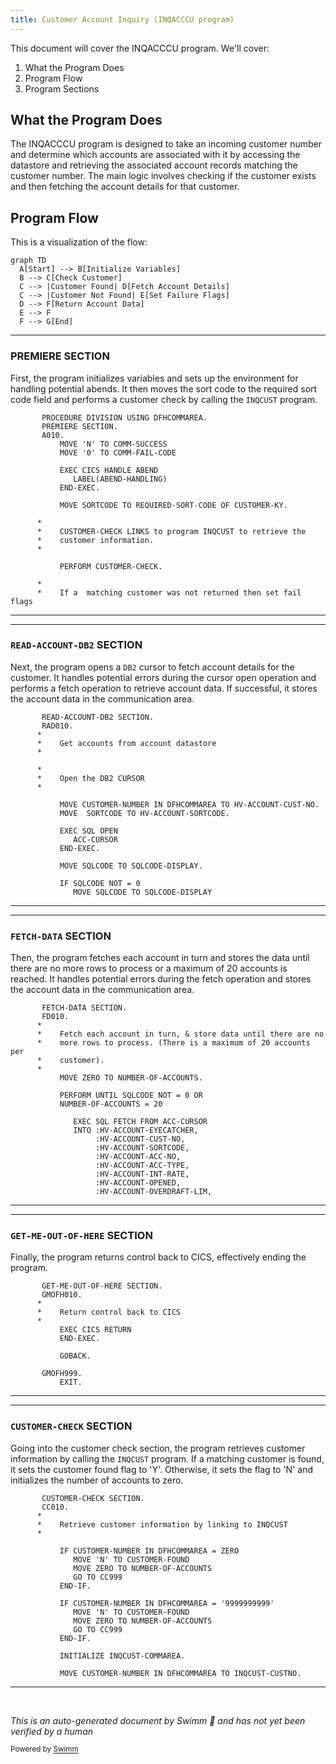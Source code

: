 ```yaml
---
title: Customer Account Inquiry (INQACCCU program)
---
```

This document will cover the INQACCCU program. We'll cover:

1. What the Program Does
2. Program Flow
3. Program Sections

## What the Program Does

The INQACCCU program is designed to take an incoming customer number and determine which accounts are associated with it by accessing the datastore and retrieving the associated account records matching the customer number. The main logic involves checking if the customer exists and then fetching the account details for that customer.

## Program Flow

This is a visualization of the flow:

```mermaid
graph TD
  A[Start] --> B[Initialize Variables]
  B --> C[Check Customer]
  C --> |Customer Found| D[Fetch Account Details]
  C --> |Customer Not Found| E[Set Failure Flags]
  D --> F[Return Account Data]
  E --> F
  F --> G[End]
```

<SwmSnippet path="/src/base/cobol_src/INQACCCU.cbl" line="193">

---

### PREMIERE SECTION

First, the program initializes variables and sets up the environment for handling potential abends. It then moves the sort code to the required sort code field and performs a customer check by calling the <SwmToken path="src/base/cobol_src/INQACCCU.cbl" pos="206:13:13" line-data="      *    CUSTOMER-CHECK LINKS to program INQCUST to retrieve the">`INQCUST`</SwmToken> program.

```cobol
       PROCEDURE DIVISION USING DFHCOMMAREA.
       PREMIERE SECTION.
       A010.
           MOVE 'N' TO COMM-SUCCESS
           MOVE '0' TO COMM-FAIL-CODE

           EXEC CICS HANDLE ABEND
              LABEL(ABEND-HANDLING)
           END-EXEC.

           MOVE SORTCODE TO REQUIRED-SORT-CODE OF CUSTOMER-KY.

      *
      *    CUSTOMER-CHECK LINKS to program INQCUST to retrieve the
      *    customer information.
      *

           PERFORM CUSTOMER-CHECK.

      *
      *    If a  matching customer was not returned then set fail flags
```

---

</SwmSnippet>

<SwmSnippet path="/src/base/cobol_src/INQACCCU.cbl" line="233">

---

### <SwmToken path="src/base/cobol_src/INQACCCU.cbl" pos="233:1:5" line-data="       READ-ACCOUNT-DB2 SECTION.">`READ-ACCOUNT-DB2`</SwmToken> SECTION

Next, the program opens a <SwmToken path="src/base/cobol_src/INQACCCU.cbl" pos="233:5:5" line-data="       READ-ACCOUNT-DB2 SECTION.">`DB2`</SwmToken> cursor to fetch account details for the customer. It handles potential errors during the cursor open operation and performs a fetch operation to retrieve account data. If successful, it stores the account data in the communication area.

```cobol
       READ-ACCOUNT-DB2 SECTION.
       RAD010.
      *
      *    Get accounts from account datastore
      *

      *
      *    Open the DB2 CURSOR
      *

           MOVE CUSTOMER-NUMBER IN DFHCOMMAREA TO HV-ACCOUNT-CUST-NO.
           MOVE  SORTCODE TO HV-ACCOUNT-SORTCODE.

           EXEC SQL OPEN
              ACC-CURSOR
           END-EXEC.

           MOVE SQLCODE TO SQLCODE-DISPLAY.

           IF SQLCODE NOT = 0
              MOVE SQLCODE TO SQLCODE-DISPLAY
```

---

</SwmSnippet>

<SwmSnippet path="/src/base/cobol_src/INQACCCU.cbl" line="454">

---

### <SwmToken path="src/base/cobol_src/INQACCCU.cbl" pos="454:1:3" line-data="       FETCH-DATA SECTION.">`FETCH-DATA`</SwmToken> SECTION

Then, the program fetches each account in turn and stores the data until there are no more rows to process or a maximum of 20 accounts is reached. It handles potential errors during the fetch operation and stores the account data in the communication area.

```cobol
       FETCH-DATA SECTION.
       FD010.
      *
      *    Fetch each account in turn, & store data until there are no
      *    more rows to process. (There is a maximum of 20 accounts per
      *    customer).
      *
           MOVE ZERO TO NUMBER-OF-ACCOUNTS.

           PERFORM UNTIL SQLCODE NOT = 0 OR
           NUMBER-OF-ACCOUNTS = 20

              EXEC SQL FETCH FROM ACC-CURSOR
              INTO :HV-ACCOUNT-EYECATCHER,
                   :HV-ACCOUNT-CUST-NO,
                   :HV-ACCOUNT-SORTCODE,
                   :HV-ACCOUNT-ACC-NO,
                   :HV-ACCOUNT-ACC-TYPE,
                   :HV-ACCOUNT-INT-RATE,
                   :HV-ACCOUNT-OPENED,
                   :HV-ACCOUNT-OVERDRAFT-LIM,
```

---

</SwmSnippet>

<SwmSnippet path="/src/base/cobol_src/INQACCCU.cbl" line="638">

---

### <SwmToken path="src/base/cobol_src/INQACCCU.cbl" pos="638:1:9" line-data="       GET-ME-OUT-OF-HERE SECTION.">`GET-ME-OUT-OF-HERE`</SwmToken> SECTION

Finally, the program returns control back to CICS, effectively ending the program.

```cobol
       GET-ME-OUT-OF-HERE SECTION.
       GMOFH010.
      *
      *    Return control back to CICS
      *
           EXEC CICS RETURN
           END-EXEC.

           GOBACK.

       GMOFH999.
           EXIT.
```

---

</SwmSnippet>

<SwmSnippet path="/src/base/cobol_src/INQACCCU.cbl" line="829">

---

### <SwmToken path="src/base/cobol_src/INQACCCU.cbl" pos="829:1:3" line-data="       CUSTOMER-CHECK SECTION.">`CUSTOMER-CHECK`</SwmToken> SECTION

Going into the customer check section, the program retrieves customer information by calling the <SwmToken path="src/base/cobol_src/INQACCCU.cbl" pos="832:15:15" line-data="      *    Retrieve customer information by linking to INQCUST">`INQCUST`</SwmToken> program. If a matching customer is found, it sets the customer found flag to 'Y'. Otherwise, it sets the flag to 'N' and initializes the number of accounts to zero.

```cobol
       CUSTOMER-CHECK SECTION.
       CC010.
      *
      *    Retrieve customer information by linking to INQCUST
      *

           IF CUSTOMER-NUMBER IN DFHCOMMAREA = ZERO
              MOVE 'N' TO CUSTOMER-FOUND
              MOVE ZERO TO NUMBER-OF-ACCOUNTS
              GO TO CC999
           END-IF.

           IF CUSTOMER-NUMBER IN DFHCOMMAREA = '9999999999'
              MOVE 'N' TO CUSTOMER-FOUND
              MOVE ZERO TO NUMBER-OF-ACCOUNTS
              GO TO CC999
           END-IF.

           INITIALIZE INQCUST-COMMAREA.

           MOVE CUSTOMER-NUMBER IN DFHCOMMAREA TO INQCUST-CUSTNO.
```

---

</SwmSnippet>

&nbsp;

*This is an auto-generated document by Swimm 🌊 and has not yet been verified by a human*

<SwmMeta version="3.0.0" repo-id="Z2l0aHViJTNBJTNBY2ljcy1iYW5raW5nLXNhbXBsZS1hcHBsaWNhdGlvbi1jYnNhLUlCTS1EZW1vLUdQVCUzQSUzQVN3aW1tLURlbW8=" repo-name="cics-banking-sample-application-cbsa-IBM-Demo-GPT"><sup>Powered by [Swimm](/)</sup></SwmMeta>
